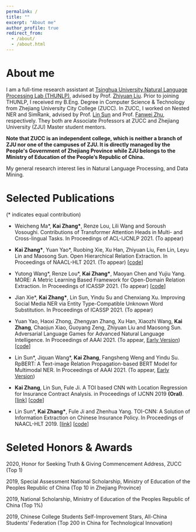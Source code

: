 ```yaml
---
permalink: /
title: ""
excerpt: "About me"
author_profile: true
redirect_from: 
  - /about/
  - /about.html
---
```

# About me

I am a full-time research assistant at [Tsinghua University Natural Language Processing Lab (THUNLP)](http://nlp.csai.tsinghua.edu.cn/site2/index.php/en), advised by Prof. [Zhiyuan Liu](http://nlp.csai.tsinghua.edu.cn/~lzy/). Prior to joining THUNLP, I received my B.Eng. Degree in Computer Science & Technology from Zhejiang University City College (ZUCC). In ZUCC, I worked on Nested NER and SimRank, advised by Prof. [Lin Sun](http://jsxy.zucc.edu.cn/art/2020/4/8/art_2788_194362.html) and Prof. [Fanwei Zhu](http://jsxy.zucc.edu.cn/art/2013/4/18/art_265_94143.html), respectively. They both are Associate Professors at ZUCC and Zhejiang University (ZJU) Master student mentors.

**Note that ZUCC is an independent college, which is neither a branch of ZJU nor one of the campuses of  ZJU. It is directly managed by the People's Government of Zhejiang Province while ZJU belongs to the Ministry of Education of the People’s Republic of China.**

My general research interest lies in Natural Language Processing, and Data Mining.

# Selected Publications

(\*  indicates equal contribution)

- Weicheng Ma\*, **Kai Zhang\***, Renze Lou, Lili Wang and Soroush Vosoughi. Contributions of Transformer Attention Heads in Multi- and Cross-lingual Tasks. In Proceedings of ACL-IJCNLP 2021. (To appear)
- **Kai Zhang\***, Yuan Yao*, Ruobing Xie, Xu Han, Zhiyuan Liu, Fen Lin, Leyu Lin and Maosong Sun. Open Hierarchical Relation Extraction. In Proceedings of NAACL-HLT 2021. (To appear) \[[code](https://github.com/thunlp/OHRE)\]

- Yutong Wang\*, Renze Lou\*, **Kai Zhang\***, Maoyan Chen and Yujiu Yang. MORE: A Metric Learning Based Framework for Open-Domain Relation Extraction. In Proceedings of ICASSP 2021. (To appear) \[[code](https://github.com/RenzeLou/MORE)\]

- Jian Xie\*, **Kai Zhang\***, Lin Sun, Yindu Su and Chenxiang Xu. Improving Social Media NER via Entity Type-Compatible Unknown Word Substitution. In Proceedings of ICASSP 2021. (To appear)

- Yuan Yao, Haoxi Zhong, Zhengyan Zhang, Xu Han, Xiaozhi Wang, **Kai Zhang**, Chaojun Xiao, Guoyang Zeng, Zhiyuan Liu and Maosong Sun. Adversarial Language Games for Advanced Natural Language Intelligence. In Proceedings of AAAI 2021. (To appear, [Early Version](https://arxiv.org/pdf/1911.01622.pdf)) \[[code](https://github.com/Multimodal-NER/RpBERT)\]

- Lin Sun\*, Jiquan Wang\*, **Kai Zhang**, Fangsheng Weng and Yindu Su. RpBERT: A Text-image Relation Propagation-based BERT Model for Multimodal NER. In Proceedings of AAAI 2021. (To appear, [Early Version](https://arxiv.org/pdf/2102.02967v1.pdf))

- **Kai Zhang**, Lin Sun, Fule Ji. A TOI based CNN with Location Regression for Insurance Contract Analysis. in Proceedings of IJCNN 2019 **(Oral)**. [[link](https://ieeexplore.ieee.org/abstract/document/8852052/)] \[[code](https://github.com/ETIP-team/ETIP-Project)\]

- Lin Sun\*, **Kai Zhang\***, Fule Ji and Zhenhua Yang. TOI-CNN: A Solution of Information Extraction on Chinese Insurance Policy. In Proceedings of NAACL-HLT 2019. [[link](https://www.aclweb.org/anthology/N19-2022.pdf)] \[[code](https://github.com/ETIP-team/ETIP-Project)\]



# Seleted Honors & Awards

2020, Honor for Seeking Truth & Giving Commencement Address, ZUCC (Top 1)

2019, Special Assessment National Scholarship, Ministry of Education of the Peoples Republic of China (Top 10 in Zhejiang Province)

2019, National Scholarship, Ministry of Education of the Peoples Republic of China (Top 1%)

2019, Chinese College Students Self-Improvement Stars, All-China Students’ Federation (Top 200 in China for Technological Innovation)